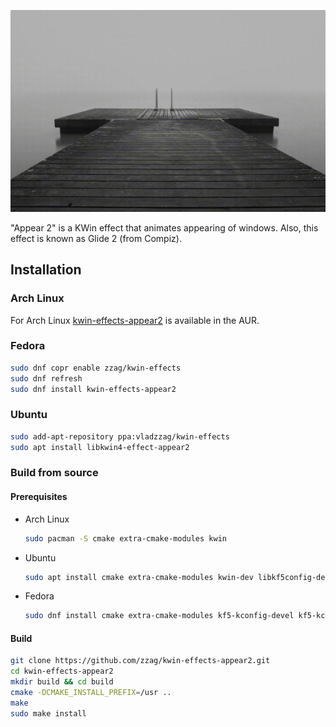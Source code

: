 ![Slow motion](demo/slow-motion.gif)

"Appear 2" is a KWin effect that animates appearing of windows.
Also, this effect is known as Glide 2 (from Compiz).

## Installation

### Arch Linux

For Arch Linux [kwin-effects-appear2](https://aur.archlinux.org/packages/kwin-effects-appear2/)
is available in the AUR.

### Fedora

```sh
sudo dnf copr enable zzag/kwin-effects
sudo dnf refresh
sudo dnf install kwin-effects-appear2
```

### Ubuntu

```sh
sudo add-apt-repository ppa:vladzzag/kwin-effects
sudo apt install libkwin4-effect-appear2
```

### Build from source

#### Prerequisites

* Arch Linux
  ```sh
  sudo pacman -S cmake extra-cmake-modules kwin
  ```
* Ubuntu
  ```sh
  sudo apt install cmake extra-cmake-modules kwin-dev libkf5config-dev libkf5coreaddons-dev libkf5windowsystem-dev qtbase5-dev
  ```
* Fedora
  ```sh
  sudo dnf install cmake extra-cmake-modules kf5-kconfig-devel kf5-kcoreaddons-devel kf5-kwindowsystem-devel kwin-devel qt5-qtbase-devel
  ```

#### Build

```sh
git clone https://github.com/zzag/kwin-effects-appear2.git
cd kwin-effects-appear2
mkdir build && cd build
cmake -DCMAKE_INSTALL_PREFIX=/usr ..
make
sudo make install
```
